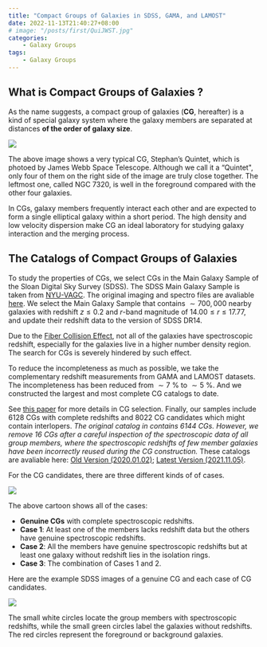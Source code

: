 ```yaml
---
title: "Compact Groups of Galaxies in SDSS, GAMA, and LAMOST"
date: 2022-11-13T21:40:27+08:00
# image: "/posts/first/QuiJWST.jpg"
categories:
    - Galaxy Groups
tags:
    - Galaxy Groups
---
```


## What is Compact Groups of Galaxies ?

As the name suggests, a compact group of galaxies (**CG**, hereafter) is a kind of special galaxy system where the galaxy members are separated at distances **of the order of galaxy size**. 

![](/posts/first/QuiJWST.png)

The above image shows a very typical CG, Stephan’s Quintet, which is photoed by James Webb Space Telescope. Although we call it a “Quintet", only four of them on the right side of the image are truly close together. The leftmost one, called NGC 7320, is well in the foreground compared with the other four galaxies. 

In CGs, galaxy members frequently interact each other and are expected to form a single elliptical galaxy within a short period. The high density and low velocity dispersion make CG an ideal laboratory for studying galaxy interaction and the merging process. 

## The Catalogs of Compact Groups of Galaxies

To study the properties of CGs, we select CGs in the Main Galaxy Sample of the Sloan Digital Sky Survey (SDSS). The SDSS Main Galaxy Sample is taken from [NYU-VAGC](http://sdss.physics.nyu.edu/vagc/). The original imaging and spectro files are avaliable [here](http://sdss.physics.nyu.edu/vagc-dr7/vagc2/). We select the Main Galaxy Sample that contains $\sim 700,000$ nearby galaxies with redshift $z \le 0.2$ and $r$-band magnitude of $14.00 \le r \le 17.77$, and update their redshift data to the version of SDSS DR14.

Due to the [Fiber Collision Effect](https://www.sdss.org/dr16/algorithms/legacy_tiling/#FiberCollisions), not all of the galaxies have spectroscopic redshift, especially for the galaxies live in a higher number density region. The search for CGs is severely hindered by such effect.

To reduce the incompleteness as much as possible, we take the complementary redshift measurements from GAMA and LAMOST datasets. The incompleteness has been reduced from $\sim 7$ % to $\sim 5$ %. And we constructed the largest and most complete CG catalogs to date.

See [this paper](https://ui.adsabs.harvard.edu/abs/2020ApJS..246...12Z/abstract) for more details in CG selection. Finally, our samples include 6128 CGs with complete redshifts and 8022 CG candidates which might contain interlopers. *The original catalog in contains 6144 CGs. However, we remove 16 CGs after a careful inspection of the spectroscopic data of all group members, where the spectroscopic redshifts of few member galaxies have been incorrectly reused during the CG construction.* These catalogs are avaliable here: [Old Version (2020.01.02)](https://cdsarc.cds.unistra.fr/viz-bin/cat/J/ApJS/246/12); [Latest Version (2021.11.05)](https://github.com/Al-YL/CompactGroups).

For the CG candidates, there are three different kinds of of cases.

![](/posts/first/Case.png)

The above cartoon shows all of the cases:

- **Genuine CGs** with complete spectroscopic redshifts.
- **Case 1**: At least one of the members lacks redshift data but the others have genuine spectroscopic redshifts.
- **Case 2**: All the members have genuine spectroscopic redshifts but at least one galaxy without redshift lies in the isolation rings.
- **Case 3**: The combination of Cases 1 and 2.

Here are the example SDSS images of a genuine CG and each case of CG candidates. 

![](/posts/first/CP4.png)

The small white circles locate the group members with spectroscopic redshifts, while the small green circles label the galaxies without redshifts. The red circles represent the foreground or background galaxies. 
